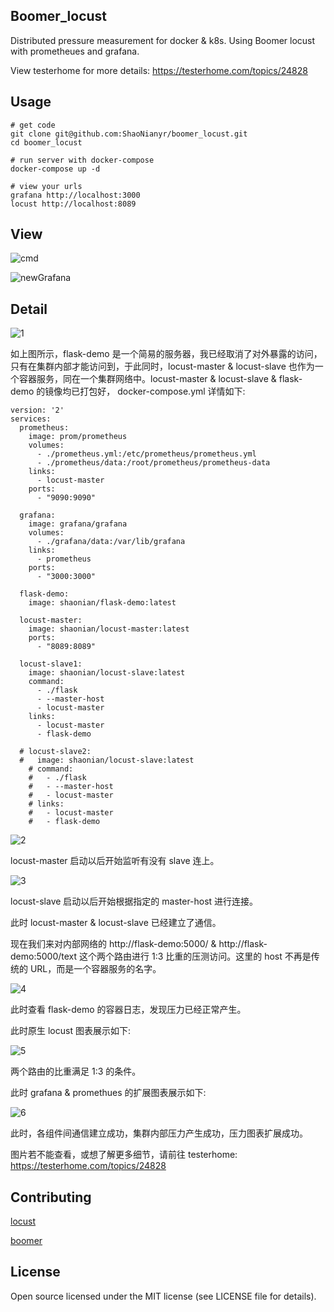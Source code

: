 ## Boomer_locust

Distributed pressure measurement for docker & k8s. Using Boomer locust with prometheues and grafana.

View testerhome for more details: https://testerhome.com/topics/24828

## Usage

```
# get code
git clone git@github.com:ShaoNianyr/boomer_locust.git
cd boomer_locust

# run server with docker-compose
docker-compose up -d

# view your urls
grafana http://localhost:3000
locust http://localhost:8089
```

## View

![cmd](cmd.png)

![newGrafana](newGrafana.png)

## Detail

![1](1.png)

如上图所示，flask-demo 是一个简易的服务器，我已经取消了对外暴露的访问，只有在集群内部才能访问到，于此同时，locust-master & locust-slave 也作为一个容器服务，同在一个集群网络中。locust-master & locust-slave & flask-demo 的镜像均已打包好， docker-compose.yml 详情如下:

```
version: '2'
services:
  prometheus:
    image: prom/prometheus
    volumes:
      - ./prometheus.yml:/etc/prometheus/prometheus.yml
      - ./prometheus/data:/root/prometheus/prometheus-data
    links:
      - locust-master
    ports:
      - "9090:9090"

  grafana:
    image: grafana/grafana
    volumes:
      - ./grafana/data:/var/lib/grafana
    links:
      - prometheus
    ports:
      - "3000:3000"

  flask-demo:
    image: shaonian/flask-demo:latest

  locust-master:
    image: shaonian/locust-master:latest
    ports:
      - "8089:8089"

  locust-slave1:
    image: shaonian/locust-slave:latest
    command:
      - ./flask
      - --master-host
      - locust-master
    links:
      - locust-master
      - flask-demo

  # locust-slave2:
  #   image: shaonian/locust-slave:latest
    # command:
    #   - ./flask
    #   - --master-host
    #   - locust-master
    # links:
    #   - locust-master
    #   - flask-demo
```

![2](2.png)

locust-master 启动以后开始监听有没有 slave 连上。

![3](3.png)

locust-slave 启动以后开始根据指定的 master-host 进行连接。

此时 locust-master & locust-slave 已经建立了通信。

现在我们来对内部网络的 http://flask-demo:5000/ & http://flask-demo:5000/text 这个两个路由进行 1:3 比重的压测访问。这里的 host 不再是传统的 URL，而是一个容器服务的名字。

![4](4.png)

此时查看 flask-demo 的容器日志，发现压力已经正常产生。

此时原生 locust 图表展示如下:

![5](5.png)

两个路由的比重满足 1:3 的条件。

此时 grafana & promethues 的扩展图表展示如下:

![6](6.png)

此时，各组件间通信建立成功，集群内部压力产生成功，压力图表扩展成功。

图片若不能查看，或想了解更多细节，请前往 testerhome: https://testerhome.com/topics/24828

## Contributing

[locust](https://github.com/locustio/locust)

[boomer](https://github.com/myzhan/boomer)

## License

Open source licensed under the MIT license (see LICENSE file for details).